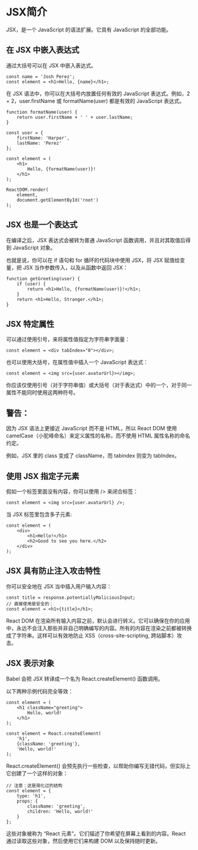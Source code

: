 # JSX简介

JSX，是一个 JavaScript 的语法扩展。它具有 JavaScript 的全部功能。

## 在 JSX 中嵌入表达式

通过大括号可以在 JSX 中嵌入表达式。

    const name = 'Josh Perez';
    const element = <h1>Hello, {name}</h1>;

在 JSX 语法中，你可以在大括号内放置任何有效的 JavaScript 表达式。例如，2 + 2，user.firstName 或 formatName(user) 都是有效的 JavaScript 表达式。

    function formatName(user) {
        return user.firstName + ' ' + user.lastName;
    }

    const user = {
        firstName: 'Harper',
        lastName: 'Perez'
    };

    const element = (
        <h1>
            Hello, {formatName(user)}!
        </h1>
    );

    ReactDOM.render(
        element,
        document.getElementById('root')
    );

## JSX 也是一个表达式

在编译之后，JSX 表达式会被转为普通 JavaScript 函数调用，并且对其取值后得到 JavaScript 对象。

也就是说，你可以在 if 语句和 for 循环的代码块中使用 JSX，将 JSX 赋值给变量，把 JSX 当作参数传入，以及从函数中返回 JSX：

    function getGreeting(user) {
        if (user) {
            return <h1>Hello, {formatName(user)}!</h1>;
        }
        return <h1>Hello, Stranger.</h1>;
    }

## JSX 特定属性

可以通过使用引号，来将属性值指定为字符串字面量：

    const element = <div tabIndex="0"></div>;

也可以使用大括号，在属性值中插入一个 JavaScript 表达式：

    const element = <img src={user.avatarUrl}></img>;

你应该仅使用引号（对于字符串值）或大括号（对于表达式）中的一个，对于同一属性不能同时使用这两种符号。

## 警告：

因为 JSX 语法上更接近 JavaScript 而不是 HTML，所以 React DOM 使用 camelCase（小驼峰命名）来定义属性的名称，而不使用 HTML 属性名称的命名约定。

例如，JSX 里的 class 变成了 className，而 tabindex 则变为 tabIndex。


## 使用 JSX 指定子元素

假如一个标签里面没有内容，你可以使用 /> 来闭合标签：

    const element = <img src={user.avatarUrl} />;

当 JSX 标签里包含多子元素:

    const element = (
        <div>
            <h1>Hello!</h1>
            <h2>Good to see you here.</h2>
        </div>
    );


## JSX 具有防止注入攻击特性

你可以安全地在 JSX 当中插入用户输入内容：

    const title = response.potentiallyMaliciousInput;
    // 直接使用是安全的：
    const element = <h1>{title}</h1>;

React DOM 在渲染所有输入内容之前，默认会进行转义。它可以确保在你的应用中，永远不会注入那些并非自己明确编写的内容。所有的内容在渲染之前都被转换成了字符串。这样可以有效地防止 XSS（cross-site-scripting, 跨站脚本）攻击。


## JSX 表示对象

Babel 会把 JSX 转译成一个名为 React.createElement() 函数调用。

以下两种示例代码完全等效：

    const element = (
        <h1 className="greeting">
            Hello, world!
        </h1>
    );

    const element = React.createElement(
        'h1',
        {className: 'greeting'},
        'Hello, world!'
    );

React.createElement() 会预先执行一些检查，以帮助你编写无错代码，但实际上它创建了一个这样的对象：

    // 注意：这是简化过的结构
    const element = {
        type: 'h1',
        props: {
            className: 'greeting',
            children: 'Hello, world!'
        }
    };

这些对象被称为 “React 元素”。它们描述了你希望在屏幕上看到的内容。React 通过读取这些对象，然后使用它们来构建 DOM 以及保持随时更新。